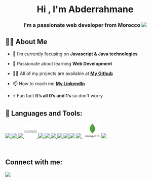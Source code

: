 
<h1 align="center">Hi , I'm Abderrahmane</h1>
<h3 align="center">I'm a passionate web developer from Morocco <span><img src="https://img.icons8.com/color/24/000000/morocco-circular.png"/></span></h3>

## 🙋‍♂️ About Me

- 🔭 I’m currently focusing on **Javascript & Java technologies**

- 🌱 Passionate about learning **Web Development**

- 👨‍💻 All of my projects are available at **[My Github](https://github.com/elanizi43998?tab=repositories)**

- 📫 How to reach me **[My LinkendIn](https://www.linkedin.com/in/abderrahmane-elanizi-ba118a19b/)**

- ⚡ Fun fact **It’s all 0’s and 1’s** so don't worry

## 🚀 Languages and Tools:

<p align="left"> 
    <a href="https://www.java.com" target="_blank"> <img src="https://img.icons8.com/color/48/000000/java-coffee-cup-logo.png"/> </a>
    <a href="https://developer.mozilla.org/en-US/docs/Web/JavaScript" target="_blank"> <img src="https://img.icons8.com/color/48/000000/javascript.png"/> </a>
    <a href="https://nodejs.dev/" target="_blank"> <img src="https://img.icons8.com/color/48/000000/nodejs.png"/> </a>
    <a href="https://expressjs.com" target="_blank"> <img src="https://raw.githubusercontent.com/devicons/devicon/master/icons/express/express-original-wordmark.svg" alt="express" width="40" height="40"/> </a>
    <a href="https://reactjs.org/" target="_blank"> <img src="https://img.icons8.com/color/48/000000/react-native.png"/> </a> 
    <a href="https://www.w3.org/html/" target="_blank"> <img src="https://img.icons8.com/color/48/000000/html-5.png"/> </a> 
    <a href="https://www.w3schools.com/css/" target="_blank"> <img src="https://img.icons8.com/color/48/000000/css3.png"/> </a> 
    <a href="https://getbootstrap.com" target="_blank"> <img src="https://img.icons8.com/color/48/000000/bootstrap.png"/> </a> 
    <a href="https://jquery.com/" target="_blank"> <img src="https://img.icons8.com/ios-filled/50/000000/jquery.png"/>  </a>
    <a href="https://www.oracle.org" target="_blank"><img src="https://img.icons8.com/color/48/000000/oracle-logo.png"/></a> 
    <a style="padding-right:8px;" href="https://www.mysql.com/" target="_blank"> <img src="https://img.icons8.com/fluent/50/000000/mysql-logo.png"/> </a> 
    <a href="https://www.mongodb.com/" target="_blank"> <img src="https://raw.githubusercontent.com/devicons/devicon/master/icons/mongodb/mongodb-original-wordmark.svg" alt="mongodb" width="48" height="48"/></a> 
    <a href="https://git-scm.com/" target="_blank"> <img src="https://img.icons8.com/color/48/000000/git.png"/> </a> 

    
</p>

<br/>

## Connect with me:

<p align="left">

<a href = "https://www.linkedin.com/in/abderrahmane-elanizi-ba118a19b/"><img src="https://img.icons8.com/color/48/000000/linkedin.png"/></a>

</p>

